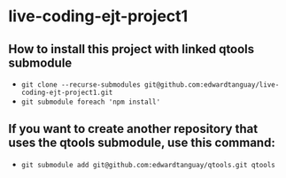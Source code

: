 # live-coding-ejt-project1

## How to install this project with linked qtools submodule

-   `git clone --recurse-submodules git@github.com:edwardtanguay/live-coding-ejt-project1.git`
-   `git submodule foreach 'npm install'`

## If you want to create another repository that uses the qtools submodule, use this command:

-   `git submodule add git@github.com:edwardtanguay/qtools.git qtools`
